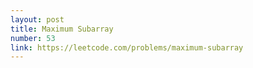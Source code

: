 ```yaml
---
layout: post
title: Maximum Subarray
number: 53
link: https://leetcode.com/problems/maximum-subarray
---
```

